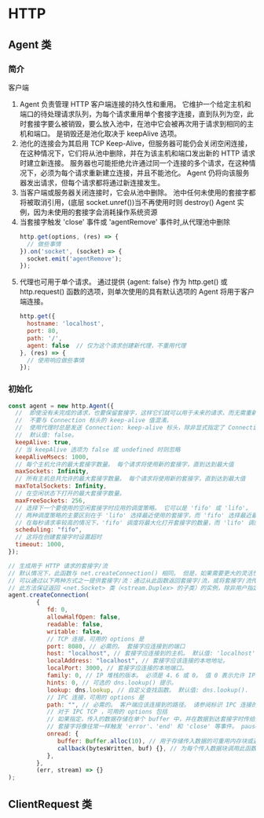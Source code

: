 # HTTP

## Agent 类
### 简介
客户端
1. Agent 负责管理 HTTP 客户端连接的持久性和重用。 它维护一个给定主机和端口的待处理请求队列，为每个请求重用单个套接字连接，直到队列为空，此时套接字要么被销毁，要么放入池中，在池中它会被再次用于请求到相同的主机和端口。 是销毁还是池化取决于 keepAlive 选项。
2. 池化的连接会为其启用 TCP Keep-Alive，但服务器可能仍会关闭空闲连接，在这种情况下，它们将从池中删除，并在为该主机和端口发出新的 HTTP 请求时建立新连接。 服务器也可能拒绝允许通过同一个连接的多个请求，在这种情况下，必须为每个请求重新建立连接，并且不能池化。 Agent 仍将向该服务器发出请求，但每个请求都将通过新连接发生。
3. 当客户端或服务器关闭连接时，它会从池中删除。 池中任何未使用的套接字都将被取消引用，(底层 socket.unref())当不再使用时则 destroy() Agent 实例，因为未使用的套接字会消耗操作系统资源
4. 当套接字触发 'close' 事件或 'agentRemove' 事件时,从代理池中删除
    ```js
    http.get(options, (res) => {
      // 做些事情
    }).on('socket', (socket) => {
      socket.emit('agentRemove');
    });
    ```
5. 代理也可用于单个请求。 通过提供 {agent: false} 作为 http.get() 或 http.request() 函数的选项，则单次使用的具有默认选项的 Agent 将用于客户端连接。
    ```js
    http.get({
      hostname: 'localhost',
      port: 80,
      path: '/',
      agent: false  // 仅为这个请求创建新代理，不重用代理
    }, (res) => {
      // 使用响应做些事情
    });
    ```
### 初始化
```js
const agent = new http.Agent({
  //  即使没有未完成的请求，也要保留套接字，这样它们就可以用于未来的请求，而无需重新建立 TCP 连接。
  //  不要与 Connection 标头的 keep-alive 值混淆。
  //  使用代理时总是发送 Connection: keep-alive 标头，除非显式指定了 Connection 标头或当 keepAlive 和 maxSockets 选项分别设置为 false 和 Infinity，在这种情况下将使用 Connection: close。
  //  默认值: false。
  keepAlive: true,
  // 当 keepAlive 选项为 false 或 undefined 时则忽略
  keepAliveMsecs: 1000,
  // 每个主机允许的最大套接字数量。 每个请求将使用新的套接字，直到达到最大值
  maxSockets: Infinity,
  // 所有主机总共允许的最大套接字数量。 每个请求将使用新的套接字，直到达到最大值
  maxTotalSockets: Infinity,
  // 在空闲状态下打开的最大套接字数量。
  maxFreeSockets: 256,
  // 选择下一个要使用的空闲套接字时应用的调度策略。 它可以是 'fifo' 或 'lifo'。
  // 两种调度策略的主要区别在于 'lifo' 选择最近使用的套接字，而 'fifo' 选择最近最少使用的套接字。 在每秒请求率较低的情况下，'lifo' 调度将降低选择可能因不活动而被服务器关闭的套接字的风险。
  // 在每秒请求率较高的情况下，'fifo' 调度将最大化打开套接字的数量，而 'lifo' 调度将保持尽可能低。
  scheduling: "fifo",
  // 这将在创建套接字时设置超时
  timeout: 1000,
});

// 生成用于 HTTP 请求的套接字/流
// 默认情况下，此函数与 net.createConnection() 相同。 但是，如果需要更大的灵活性，自定义代理可能会覆盖此方法
// 可以通过以下两种方式之一提供套接字/流：通过从此函数返回套接字/流，或将套接字/流传给 callback。
// 此方法保证返回 <net.Socket> 类（<stream.Duplex> 的子类）的实例，除非用户指定 <net.Socket> 以外的套接字类型。
agent.createConnection(
        {
           fd: 0,
           allowHalfOpen: false,
           readable: false,
           writable: false,
           // TCP 连接，可用的 options 是
           port: 8080, // 必需的。 套接字应连接到的端口
           host: "localhost", // 套接字应连接到的主机。 默认值: 'localhost'。
           localAddress: "localhost", // 套接字应该连接的本地地址。
           localPort: 3000, // 套接字应连接的本地端口。
           family: 0, // IP 堆栈的版本。 必须是 4、6 或 0。 值 0 表示允许 IPv4 和 IPv6 地址。 默认值: 0
           hints: 0, // 可选的 dns.lookup() 提示。
           lookup: dns.lookup, // 自定义查找函数。 默认值: dns.lookup().
           // IPC 连接，可用的 options 是
           path: "", // 必需的。 客户端应该连接到的路径。 请参阅标识 IPC 连接的路径。 如果提供，则忽略上面特定于 TCP 的选项。
           // 对于 IPC TCP ，可用的 options 包括
           // 如果指定，传入的数据存储在单个 buffer 中，并在数据到达套接字时传给提供的 callback。 这将导致流功能不提供任何数据。
           // 套接字将像往常一样触发 'error'、'end' 和 'close' 等事件。 pause() 和 resume() 等方法也将按预期运行。
           onread: {
              buffer: Buffer.alloc(10), // 用于存储传入数据的可重用内存块或返回此类数据的函数。
              callback(bytesWritten, buf) {}, // 为每个传入数据块调用此函数。 传给它的有两个参数：写入 buffer 的字节数和对 buffer 的引用。 从此函数返回 false 以隐式 pause() 套接字。 该函数将在全局上下文中执行。
           },
        },
        (err, stream) => {}
);
```
## ClientRequest 类
